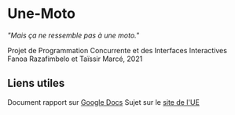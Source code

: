 # Une-Moto
*"Mais ça ne ressemble pas à une moto."* 
  
Projet de Programmation Concurrente et des Interfaces Interactives  
Fanoa Razafimbelo et Taïssir Marcé, 2021

## Liens utiles
Document rapport sur [Google Docs](https://docs.google.com/document/d/10gTalb20ITx9xk9LyZNnMfL673gcbdIXPw-aTBlLXsc/edit?usp=sharing)
Sujet sur le [site de l'UE](https://perso.limsi.fr/sabouret/cours/pcii/projet.html#principe-general)
